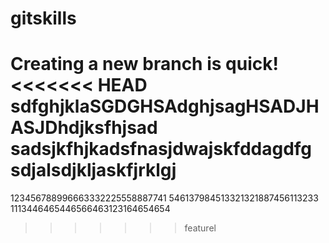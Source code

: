 # gitskills
Creating a new branch is quick!
<<<<<<< HEAD
sdfghjklaSGDGHSAdghjsagHSADJHASJDhdjksfhjsad
sadsjkfhjkadsfnasjdwajskfddagdfg
sdjalsdjkljaskfjrklgj
=======
123456788996663332225558887741
546137984513321321887456113233
1113446465446566463123164654654
>>>>>>> featurel
